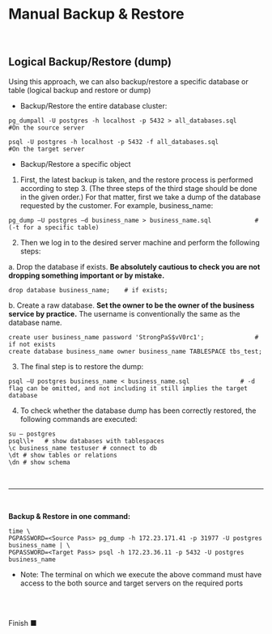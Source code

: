 # Manual Backup & Restore

<br/>

## Logical Backup/Restore (dump)

Using this approach, we can also backup/restore a specific database or table (logical backup and restore or dump)

* Backup/Restore the entire database cluster:

```shell
pg_dumpall -U postgres -h localhost -p 5432 > all_databases.sql			#On the source server

psql -U postgres -h localhost -p 5432 -f all_databases.sql 			#On the target server

```

* Backup/Restore a specific object

1. First, the latest backup is taken, and the restore process is performed according to step 3. (The three steps of the third stage should be done in the given order.) For that matter, first we take a dump of the database requested by the customer. For example, business_name:

```shell
pg_dump –U postgres –d business_name > business_name.sql			#(-t for a specific table)
```

2. Then we log in to the desired server machine and perform the following steps:

a. Drop the database if exists. **Be absolutely cautious to check you are not dropping something important or by mistake.**

```pgsql
drop database business_name; 	# if exists;
```

b. Create a raw database. **Set the owner to be the owner of the business service by practice.** The username is conventionally 
 the same as the database name.

```pgsql
create user business_name password 'StrongPaS$vV0rc1';				# if not exists
create database business_name owner business_name TABLESPACE tbs_test;
```


3. The final step is to restore the dump:

```shell
psql –U postgres business_name < business_name.sql				# -d flag can be omitted, and not including it still implies the target database
```

4. To check whether the database dump has been correctly restored, the following commands are executed:

```shell
su – postgres
psql\l+   # show databases with tablespaces
\c business_name testuser # connect to db
\dt # show tables or relations
\dn # show schema
```
<br/>
<hr style="border:3px;"/>
<br/>

**Backup & Restore in one command:**

```shell
time \
PGPASSWORD=<Source Pass> pg_dump -h 172.23.171.41 -p 31977 -U postgres business_name | \
PGPASSWORD=<Target Pass> psql -h 172.23.36.11 -p 5432 -U postgres business_name
```
* Note: The terminal on which we execute the above command must have access to the both source and target servers on the required ports


<br/>
<br/>


Finish ■
